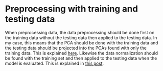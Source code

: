 # Preprocessing with training and testing data
When preprocessing data, the data preprocessing should be done first on the training data without the testing data then applied to the testing data. In my case, this means that the PCA should be done with the training data and the testing data should be projected into the PCAs found with only the training data. This is explained [here](https://stats.stackexchange.com/questions/55718/pca-and-the-train-test-split). Likewise the data normalization should be found with the training set and then applied to the testing data when the model is evaluated. This is explained in [this post](https://stats.stackexchange.com/questions/77350/perform-feature-normalization-before-or-within-model-validation).
